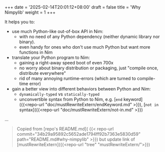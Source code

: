 +++
date = '2025-02-14T20:01:12+08:00'
draft = false
title = 'Why Nimpylib'
weight = 1
+++


It helps you to:
- use much Python-like out-of-box API in Nim:
  - with no need of any Python dependency (neither dynamic library nor binary).
  - even handy for ones who don't use much Python but want more functions in Nim
- translate your Python program to Nim:
  - gaining a right-away speed boot of even 700x
  - no worry about binary distribution or packaging, just "compile once, distribute everywhere"
  - rid of many annoying runtime-errors (which are turned to compile-time error)
- gain a better view into different behaviors between Python and Nim:
  - `dynamically-typed` vs `statically-typed`
  - unconvertible syntax from Python to Nim, e.g.
    [`end` keyword]({{<repo-url "doc/mustRewriteExtern/endKeyword.md" >}}),
    [`not in` syntax]({{<repo-url "doc/mustRewriteExtern/not-in.md" >}})

...


> Copied from [repo's README.md](
  {{< repo-url commit="34b29a95892c5652ade1794ff92b7363e5830d59"
  path="README.md#why-nimpylib" >}})
but update link of [mustRewriteExtern]({{<repo-url "tree" "mustRewriteExtern/">}})
